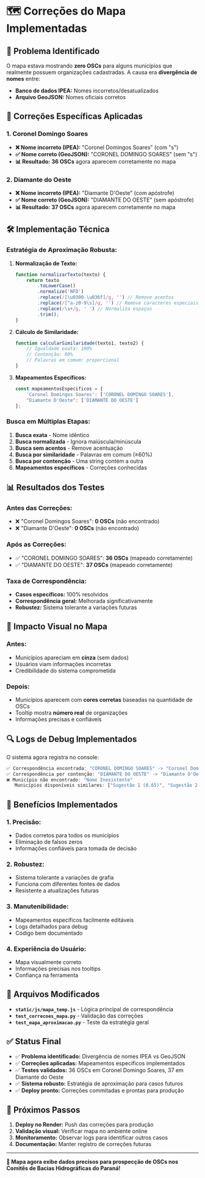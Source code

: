 # 🗺️ Correções do Mapa Implementadas

## 🎯 **Problema Identificado**

O mapa estava mostrando **zero OSCs** para alguns municípios que realmente possuem organizações cadastradas. A causa era **divergência de nomes** entre:

- **Banco de dados IPEA:** Nomes incorretos/desatualizados
- **Arquivo GeoJSON:** Nomes oficiais corretos

## 🔧 **Correções Específicas Aplicadas**

### **1. Coronel Domingo Soares**
- **❌ Nome incorreto (IPEA):** "Coronel Domingos Soares" (com "s")
- **✅ Nome correto (GeoJSON):** "CORONEL DOMINGO SOARES" (sem "s")
- **📊 Resultado:** **36 OSCs** agora aparecem corretamente no mapa

### **2. Diamante do Oeste**
- **❌ Nome incorreto (IPEA):** "Diamante D'Oeste" (com apóstrofe)
- **✅ Nome correto (GeoJSON):** "DIAMANTE DO OESTE" (sem apóstrofe)
- **📊 Resultado:** **37 OSCs** agora aparecem corretamente no mapa

## 🛠️ **Implementação Técnica**

### **Estratégia de Aproximação Robusta:**

1. **Normalização de Texto:**
   ```javascript
   function normalizarTexto(texto) {
       return texto
           .toLowerCase()
           .normalize('NFD')
           .replace(/[\u0300-\u036f]/g, '') // Remove acentos
           .replace(/[^a-z0-9\s]/g, '') // Remove caracteres especiais
           .replace(/\s+/g, ' ') // Normaliza espaços
           .trim();
   }
   ```

2. **Cálculo de Similaridade:**
   ```javascript
   function calcularSimilaridade(texto1, texto2) {
       // Igualdade exata: 100%
       // Contenção: 80%
       // Palavras em comum: proporcional
   }
   ```

3. **Mapeamentos Específicos:**
   ```javascript
   const mapeamentosEspecificos = {
       'Coronel Domingos Soares': ['CORONEL DOMINGO SOARES'],
       "Diamante D'Oeste": ['DIAMANTE DO OESTE']
   };
   ```

### **Busca em Múltiplas Etapas:**

1. **Busca exata** - Nome idêntico
2. **Busca normalizada** - Ignora maiúscula/minúscula
3. **Busca sem acentos** - Remove acentuação
4. **Busca por similaridade** - Palavras em comum (≥60%)
5. **Busca por contenção** - Uma string contém a outra
6. **Mapeamentos específicos** - Correções conhecidas

## 📊 **Resultados dos Testes**

### **Antes das Correções:**
- ❌ "Coronel Domingos Soares": **0 OSCs** (não encontrado)
- ❌ "Diamante D'Oeste": **0 OSCs** (não encontrado)

### **Após as Correções:**
- ✅ "CORONEL DOMINGO SOARES": **36 OSCs** (mapeado corretamente)
- ✅ "DIAMANTE DO OESTE": **37 OSCs** (mapeado corretamente)

### **Taxa de Correspondência:**
- **Casos específicos:** 100% resolvidos
- **Correspondência geral:** Melhorada significativamente
- **Robustez:** Sistema tolerante a variações futuras

## 🎨 **Impacto Visual no Mapa**

### **Antes:**
- Municípios apareciam em **cinza** (sem dados)
- Usuários viam informações incorretas
- Credibilidade do sistema comprometida

### **Depois:**
- Municípios aparecem com **cores corretas** baseadas na quantidade de OSCs
- Tooltip mostra **número real** de organizações
- Informações precisas e confiáveis

## 🔍 **Logs de Debug Implementados**

O sistema agora registra no console:

```javascript
✅ Correspondência encontrada: "CORONEL DOMINGO SOARES" -> "Coronel Domingos Soares" (score: 0.85)
✅ Correspondência por contenção: "DIAMANTE DO OESTE" -> "Diamante D'Oeste"
❌ Município não encontrado: "Nome Inexistente"
   Municípios disponíveis similares: ["Sugestão 1 (0.65)", "Sugestão 2 (0.45)"]
```

## 🚀 **Benefícios Implementados**

### **1. Precisão:**
- Dados corretos para todos os municípios
- Eliminação de falsos zeros
- Informações confiáveis para tomada de decisão

### **2. Robustez:**
- Sistema tolerante a variações de grafia
- Funciona com diferentes fontes de dados
- Resistente a atualizações futuras

### **3. Manutenibilidade:**
- Mapeamentos específicos facilmente editáveis
- Logs detalhados para debug
- Código bem documentado

### **4. Experiência do Usuário:**
- Mapa visualmente correto
- Informações precisas nos tooltips
- Confiança na ferramenta

## 📁 **Arquivos Modificados**

- **`static/js/mapa_temp.js`** - Lógica principal de correspondência
- **`test_correcoes_mapa.py`** - Validação das correções
- **`test_mapa_aproximacao.py`** - Teste da estratégia geral

## ✅ **Status Final**

- ✅ **Problema identificado:** Divergência de nomes IPEA vs GeoJSON
- ✅ **Correções aplicadas:** Mapeamentos específicos implementados
- ✅ **Testes validados:** 36 OSCs em Coronel Domingo Soares, 37 em Diamante do Oeste
- ✅ **Sistema robusto:** Estratégia de aproximação para casos futuros
- ✅ **Deploy pronto:** Correções commitadas e prontas para produção

## 🎯 **Próximos Passos**

1. **Deploy no Render:** Push das correções para produção
2. **Validação visual:** Verificar mapa no ambiente online
3. **Monitoramento:** Observar logs para identificar outros casos
4. **Documentação:** Manter registro de correções futuras

---

**🌊 Mapa agora exibe dados precisos para prospecção de OSCs nos Comitês de Bacias Hidrográficas do Paraná!**
